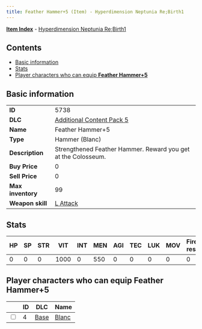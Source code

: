 ```yaml
---
title: Feather Hammer+5 (Item) - Hyperdimension Neptunia Re;Birth1
---
```


[**Item Index**](/neptunia/rb1/item/index.html) - [Hyperdimension Neptunia Re;Birth1](/neptunia/rb1)

## Contents

- [Basic information](#basic-information)
- [Stats](#stats)
- [Player characters who can equip **Feather Hammer+5**](#player-characters-who-can-equip-feather-hammer-5)

## Basic information

|   |   |
| -- | -- |
| **ID** | 5738 |
| **DLC** | [Additional Content Pack 5](/neptunia/rb1/dlc/14-pack5.html) |
| **Name** | Feather Hammer+5 |
| **Type** | Hammer (Blanc) |
| **Description** | Strengthened Feather Hammer. Reward you get at the Colosseum. |
| **Buy Price** | 0 |
| **Sell Price** | 0 |
| **Max inventory** | 99 |
| **Weapon skill** | [L Attack](/neptunia/rb1/skill/1-602-l-attack.html) |


## Stats

| HP | SP | STR | VIT | INT | MEN | AGI | TEC | LUK | MOV | Fire res. | Ice res. | Wind res. | Lightning res. |
| -- | -- | --- | --- | --- | --- | --- | --- | --- | --- | --------- | -------- | --------- | -------------- |
| 0 | 0 | 0 | 1000 | 0 | 550 | 0 | 0 | 0 | 0 | 0 | 0 | 0 | 0 |


## Player characters who can equip **Feather Hammer+5**

|    | ID | DLC | Name |
| -- | -- | --- | ---- |
| <input type="checkbox" id="rb1-player-1-4" class="trackbox" /> | 4 | [Base](/neptunia/rb1/dlc/1-base.html) | [Blanc](/neptunia/rb1/player/1-4-blanc.html) |
